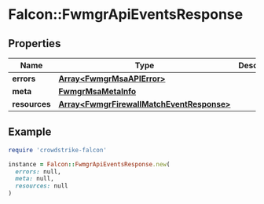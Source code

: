 # Falcon::FwmgrApiEventsResponse

## Properties

| Name | Type | Description | Notes |
| ---- | ---- | ----------- | ----- |
| **errors** | [**Array&lt;FwmgrMsaAPIError&gt;**](FwmgrMsaAPIError.md) |  | [optional] |
| **meta** | [**FwmgrMsaMetaInfo**](FwmgrMsaMetaInfo.md) |  |  |
| **resources** | [**Array&lt;FwmgrFirewallMatchEventResponse&gt;**](FwmgrFirewallMatchEventResponse.md) |  |  |

## Example

```ruby
require 'crowdstrike-falcon'

instance = Falcon::FwmgrApiEventsResponse.new(
  errors: null,
  meta: null,
  resources: null
)
```

